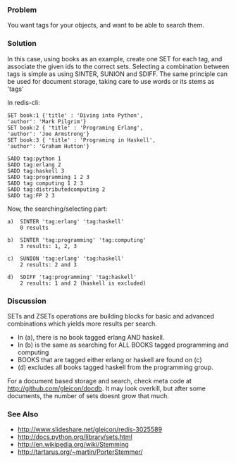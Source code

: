 ### Problem
You want tags for your objects, and want to be able to search them.

### Solution
In this case, using books as an example, create one SET for each tag, and 
associate the given ids to the correct sets. Selecting a combination 
between tags is simple as using SINTER, SUNION and SDIFF. The same principle
can be used for document storage, taking care to use words or its stems 
as 'tags'

In redis-cli:

    SET book:1 {'title' : 'Diving into Python',
    'author': 'Mark Pilgrim'}
    SET book:2 { 'title' : 'Programing Erlang',
    'author': 'Joe Armstrong'}
    SET book:3 { 'title' : 'Programing in Haskell',
    'author': 'Graham Hutton'}

    SADD tag:python 1
    SADD tag:erlang 2
    SADD tag:haskell 3
    SADD tag:programming 1 2 3
    SADD tag computing 1 2 3
    SADD tag:distributedcomputing 2
    SADD tag:FP 2 3

Now, the searching/selecting part:

    a)  SINTER 'tag:erlang' 'tag:haskell'
        0 results

    b)  SINTER 'tag:programming' 'tag:computing'
        3 results: 1, 2, 3

    c)  SUNION 'tag:erlang' 'tag:haskell'
        2 results: 2 and 3

    d)  SDIFF 'tag:programming' 'tag:haskell'
        2 results: 1 and 2 (haskell is excluded)

### Discussion

SETs and ZSETs operations are building blocks for basic and advanced
combinations which yields more results per search.
 
* In (a), there is no book tagged erlang AND haskell. 
* In (b) is the same as searching for ALL BOOKS tagged programming and 
computing
* BOOKS that are tagged either erlang or haskell are found on (c)
* (d) excludes all books tagged haskell from the programming group.

For a document based storage and search, check meta code at 
http://github.com/gleicon/docdb. It may look overkill, but after some 
documents, the number of sets doesnt grow that much.
  
### See Also

* http://www.slideshare.net/gleicon/redis-3025589
* http://docs.python.org/library/sets.html
* http://en.wikipedia.org/wiki/Stemming
* http://tartarus.org/~martin/PorterStemmer/

